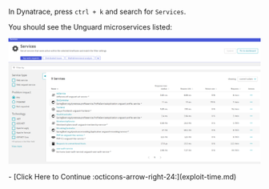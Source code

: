 In Dynatrace, press `ctrl + k` and search for `Services`.

You should see the Unguard microservices listed:

![unguard microservices](images/dt-services.png)

<div class="grid cards" markdown>
- [Click Here to Continue :octicons-arrow-right-24:](exploit-time.md)
</div>